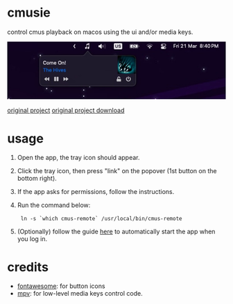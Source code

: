 # cmusie

control cmus playback on macos using the ui and/or media keys.

![preview](https://raw.githubusercontent.com/f0vela/cmusie/master/assets/preview_new.jpg)

[original project](https://github.com/nkanaev/cmusie/)
[original project download](https://github.com/nkanaev/cmusie/releases/latest)

# usage

1. Open the app, the tray icon should appear.
2. Click the tray icon, then press "link" on the popover (1st button on the bottom right).
3. If the app asks for permissions, follow the instructions.
4. Run the command below:

        ln -s `which cmus-remote` /usr/local/bin/cmus-remote
5. (Optionally) follow the guide [here](https://support.apple.com/en-gb/guide/mac-help/mh15189/mac) to automatically start the app when you log in.

# credits

* [fontawesome]: for button icons
* [mpv]: for low-level media keys control code.

[fontawesome]: http://fontawesome.com/
[mpv]: https://github.com/mpv-player/mpv
